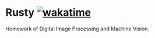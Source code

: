 # Rusty [![wakatime](https://wakatime.com/badge/user/fbf439cc-9e02-45cc-bb7f-21ca6fd95e8d/project/b27e28ac-46f3-42f6-a721-01653bf49bcc.svg)](https://wakatime.com/badge/user/fbf439cc-9e02-45cc-bb7f-21ca6fd95e8d/project/b27e28ac-46f3-42f6-a721-01653bf49bcc)

Homework of Digital Image Processing and Machine Vision.